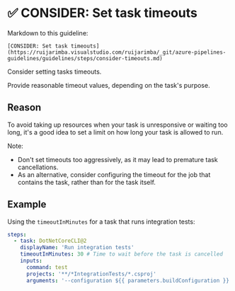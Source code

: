 # ✅ CONSIDER: Set task timeouts

Markdown to this guideline:

```plaintext
[CONSIDER: Set task timeouts](https://ruijarimba.visualstudio.com/ruijarimba/_git/azure-pipelines-guidelines/guidelines/steps/consider-timeouts.md)
```

Consider setting tasks timeouts.

Provide reasonable timeout values, depending on the task's purpose.

## Reason

To avoid taking up resources when your task is unresponsive or waiting too long,
 it's a good idea to set a limit on how long your task is allowed to run.

Note:

- Don't set timeouts too aggressively, as it may lead to premature task cancellations.
- As an alternative, consider configuring the timeout for the job that contains
the task, rather than for the task itself.

## Example

Using the `timeoutInMinutes` for a task that runs integration tests:

```yaml
steps:
  - task: DotNetCoreCLI@2
    displayName: 'Run integration tests'
    timeoutInMinutes: 30 # Time to wait before the task is cancelled
    inputs:
      command: test
      projects: '**/*IntegrationTests/*.csproj'
      arguments: '--configuration ${{ parameters.buildConfiguration }}'
```
